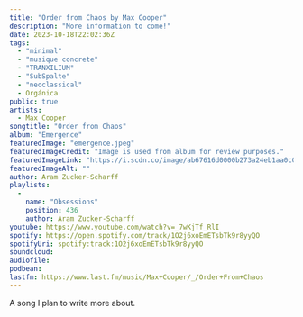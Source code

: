 ```yaml
---
title: "Order from Chaos by Max Cooper"
description: "More information to come!"
date: 2023-10-18T22:02:36Z
tags:
  - "minimal"
  - "musique concrete"
  - "TRANXILIUM"
  - "SubSpalte"
  - "neoclassical"
  - Orgánica
public: true
artists:
  - Max Cooper
songtitle: "Order from Chaos"
album: "Emergence"
featuredImage: "emergence.jpeg"
featuredImageCredit: "Image is used from album for review purposes."
featuredImageLink: "https://i.scdn.co/image/ab67616d0000b273a24eb1aa0c049e3ca5f0b162"
featuredImageAlt: ""
author: Aram Zucker-Scharff
playlists:
  -
    name: "Obsessions"
    position: 436
    author: Aram Zucker-Scharff
youtube: https://www.youtube.com/watch?v=_7wKjTf_RlI
spotify: https://open.spotify.com/track/1O2j6xoEmETsbTk9r8yyQO
spotifyUri: spotify:track:1O2j6xoEmETsbTk9r8yyQO
soundcloud:
audiofile:
podbean:
lastfm: https://www.last.fm/music/Max+Cooper/_/Order+From+Chaos
---
```


A song I plan to write more about.
		